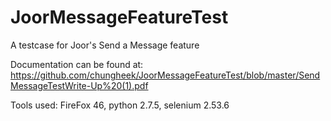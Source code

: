 # JoorMessageFeatureTest
A testcase for Joor's Send a Message feature


Documentation can be found at: https://github.com/chungheek/JoorMessageFeatureTest/blob/master/SendMessageTestWrite-Up%20(1).pdf

Tools used:
FireFox 46,
python 2.7.5,
selenium 2.53.6
